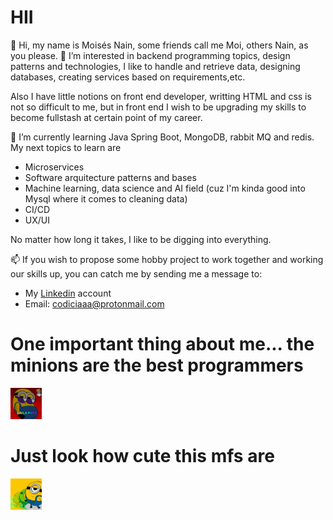 # HII
👋 Hi, my name is Moisés Nain, some friends call me Moi, others Nain, as you please.
👀 I’m interested in backend programming topics, design patterns and technologies, I like
to handle and retrieve data, designing databases, creating services based on
requirements,etc. 

Also I have little notions on front end developer, writting HTML and css is not
so difficult to me, but in front end I wish to be upgrading my skills to become
fullstash at certain point of my career.

🌱 I’m currently learning Java Spring Boot, MongoDB, rabbit MQ and redis. My next topics to learn are
- Microservices
- Software arquitecture patterns and bases
- Machine learning, data science and AI field (cuz I'm kinda good into Mysql where
  it comes to cleaning data)
- CI/CD
- UX/UI

No matter how long it takes, I like to be digging into everything.

📫 If you wish to propose some hobby project to work together and working our skills up, 
you can catch me by sending me a message to:

- My <a href="https://www.linkedin.com/in/mois%C3%A9s-nain-soto-guzm%C3%A1n-61455b239/">Linkedin</a> account 
- Email: codiciaaa@protonmail.com

# One important thing about me... the minions are the best programmers 

<img src="minion_dancing1.gif" style="width:50px; height:50px;">

# Just look how cute this mfs are

<img src="minion_dancing2.gif" style="width:50px; height:50px;">


<!---
soynain/soynain is a ✨ special ✨ repository because its `README.md` (this file) appears on your GitHub profile.
You can click the Preview link to take a look at your changes.
--->
